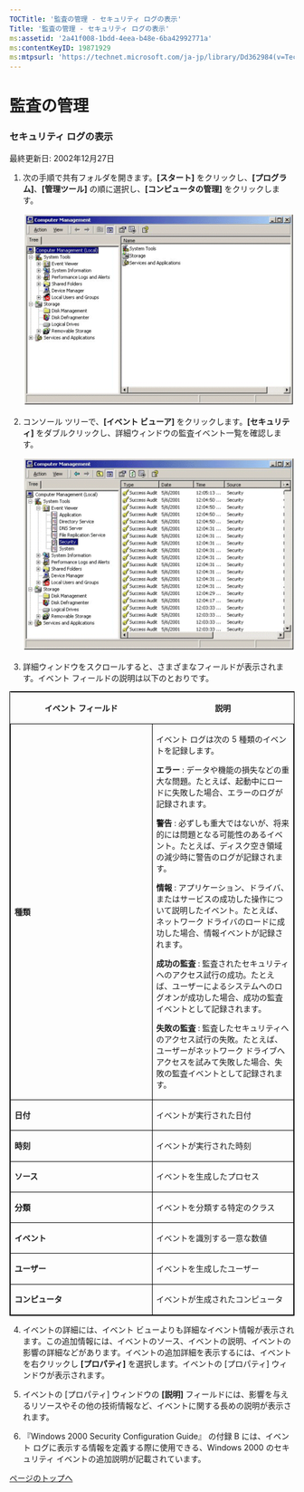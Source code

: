 ```yaml
---
TOCTitle: '監査の管理 ‐ セキュリティ ログの表示'
Title: '監査の管理 ‐ セキュリティ ログの表示'
ms:assetid: '2a41f008-1bdd-4eea-b48e-6ba42992771a'
ms:contentKeyID: 19871929
ms:mtpsurl: 'https://technet.microsoft.com/ja-jp/library/Dd362984(v=TechNet.10)'
---
```


監査の管理
==========

### セキュリティ ログの表示

最終更新日: 2002年12月27日

1.  次の手順で共有フォルダを開きます。**\[スタート\]** をクリックし、**\[プログラム\]**、**\[管理ツール\]** の順に選択し、**\[コンピュータの管理\]** をクリックします。

    ![](images/Dd362984.w2kab162(ja-jp,TechNet.10).gif)

2.  コンソール ツリーで、**\[イベント ビューア\]** をクリックします。**\[セキュリティ\]** をダブルクリックし、詳細ウィンドウの監査イベント一覧を確認します。

    ![](images/Dd362984.w2kab163(ja-jp,TechNet.10).gif)

3.  詳細ウィンドウをスクロールすると、さまざまなフィールドが表示されます。イベント フィールドの説明は以下のとおりです。

<p> </p>
    <table style="border:1px solid black;">
    <colgroup>
    <col width="50%" />
    <col width="50%" />
    </colgroup>
    <thead>
    <tr class="header">
    <th><p>イベント フィールド</p></th>
    <th><p>説明</p></th>
    </tr>
    </thead>
    <tbody>
    <tr class="odd">
    <td style="border:1px solid black;"><p><strong>種類</strong></p></td>
    <td style="border:1px solid black;"><p>イベント ログは次の 5 種類のイベントを記録します。</p>
    <p><strong>エラー</strong> : データや機能の損失などの重大な問題。たとえば、起動中にロードに失敗した場合、エラーのログが記録されます。</p>  
    <p><strong>警告</strong> : 必ずしも重大ではないが、将来的には問題となる可能性のあるイベント。たとえば、ディスク空き領域の減少時に警告のログが記録されます。</p>  
    <p><strong>情報</strong> : アプリケーション、ドライバ、またはサービスの成功した操作について説明したイベント。たとえば、ネットワーク ドライバのロードに成功した場合、情報イベントが記録されます。</p>  
    <p><strong>成功の監査</strong> : 監査されたセキュリティへのアクセス試行の成功。たとえば、ユーザーによるシステムへのログオンが成功した場合、成功の監査イベントとして記録されます。</p>
    <p><strong>失敗の監査</strong> : 監査したセキュリティへのアクセス試行の失敗。たとえば、ユーザーがネットワーク ドライブへアクセスを試みて失敗した場合、失敗の監査イベントとして記録されます。</p></td>
    </tr>
    <tr class="even">
    <td style="border:1px solid black;"><p><strong>日付</strong></p></td>
    <td style="border:1px solid black;"><p>イベントが実行された日付</p></td>
    </tr>  
    <tr class="odd">
    <td style="border:1px solid black;"><p><strong>時刻</strong></p></td>
    <td style="border:1px solid black;"><p>イベントが実行された時刻</p></td>
    </tr>  
    <tr class="even">
    <td style="border:1px solid black;"><p><strong>ソース</strong></p></td>
    <td style="border:1px solid black;"><p>イベントを生成したプロセス</p></td>
    </tr>  
    <tr class="odd">
    <td style="border:1px solid black;"><p><strong>分類</strong></p></td>
    <td style="border:1px solid black;"><p>イベントを分類する特定のクラス</p></td>
    </tr>  
    <tr class="even">
    <td style="border:1px solid black;"><p><strong>イベント</strong></p></td>
    <td style="border:1px solid black;"><p>イベントを識別する一意な数値</p></td>
    </tr>  
    <tr class="odd">
    <td style="border:1px solid black;"><p><strong>ユーザー</strong></p></td>
    <td style="border:1px solid black;"><p>イベントを生成したユーザー</p></td>
    </tr>  
    <tr class="even">
    <td style="border:1px solid black;"><p><strong>コンピュータ</strong></p></td>
    <td style="border:1px solid black;"><p>イベントが生成されたコンピュータ</p></td>
    </tr>  
    </tbody>  
    </table>
  
4.  イベントの詳細には、イベント ビューよりも詳細なイベント情報が表示されます。この追加情報には、イベントのソース、イベントの説明、イベントの影響の詳細などがあります。イベントの追加詳細を表示するには、イベントを右クリックし **\[プロパティ\]** を選択します。イベントの \[プロパティ\] ウィンドウが表示されます。
  
5.  イベントの \[プロパティ\] ウィンドウの **\[説明\]** フィールドには、影響を与えるリソースやその他の技術情報など、イベントに関する長めの説明が表示されます。
  
6.  『Windows 2000 Security Configuration Guide』 の付録 B には、イベント ログに表示する情報を定義する際に使用できる、Windows 2000 のセキュリティ イベントの追加説明が記載されています。
  
[](#mainsection)[ページのトップへ](#mainsection)
